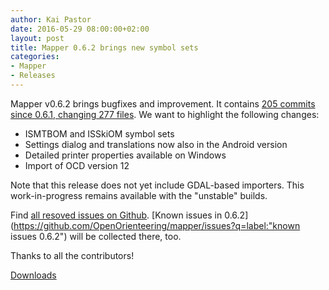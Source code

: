 ```yaml
---
author: Kai Pastor
date: 2016-05-29 08:00:00+02:00
layout: post
title: Mapper 0.6.2 brings new symbol sets
categories:
- Mapper
- Releases
---
```


Mapper v0.6.2 brings bugfixes and improvement. It contains [205 commits since 0.6.1, changing 277 files](https://github.com/OpenOrienteering/mapper/compare/v0.6.1...v0.6.2). We want to highlight the following changes:

 - ISMTBOM and ISSkiOM symbol sets
 - Settings dialog and translations now also in the Android version
 - Detailed printer properties available on Windows
 - Import of OCD version 12

Note that this release does not yet include GDAL-based importers. This work-in-progress remains available with the "unstable" builds.

Find [all resoved issues on Github](https://github.com/OpenOrienteering/mapper/issues?q=milestone:v0.6.2+is:closed).
[Known issues in 0.6.2](https://github.com/OpenOrienteering/mapper/issues?q=label:"known issues 0.6.2") will be collected there, too.

Thanks to all the contributors!

<a class="btn btn-primary" href="https://github.com/OpenOrienteering/mapper/releases/tag/v0.6.2">Downloads</a>
